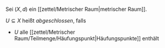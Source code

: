 Sei $(X, d)$ ein [[zettel/Metrischer Raum|metrischer Raum]].

$U \subseteq X$ heißt *abgeschlossen*, falls
- $U$ alle [[zettel/Metrischer Raum/Teilmenge/Häufungspunkt|Häufungspunkte]] enthält